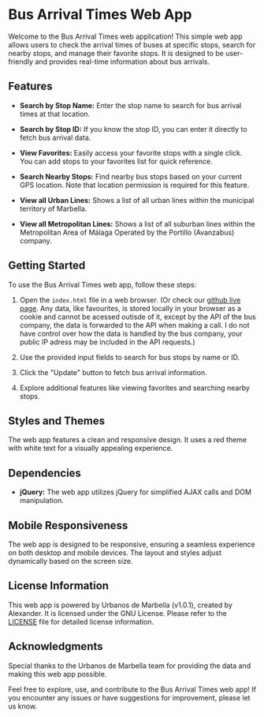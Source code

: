 Bus Arrival Times Web App
=========================

Welcome to the Bus Arrival Times web application! This simple web app allows users to check the arrival times of buses at specific stops, search for nearby stops, and manage their favorite stops. It is designed to be user-friendly and provides real-time information about bus arrivals.

Features
--------

- **Search by Stop Name:** Enter the stop name to search for bus arrival times at that location.

- **Search by Stop ID:** If you know the stop ID, you can enter it directly to fetch bus arrival data.

- **View Favorites:** Easily access your favorite stops with a single click. You can add stops to your favorites list for quick reference.

- **Search Nearby Stops:** Find nearby bus stops based on your current GPS location. Note that location permission is required for this feature.

- **View all Urban Lines:** Shows a list of all urban lines within the municipal territory of Marbella.

- **View all Metropolitan Lines:** Shows a list of all suburban lines within the Metropolitan Area of Málaga Operated by the Portillo (Avanzabus) company.

Getting Started
---------------

To use the Bus Arrival Times web app, follow these steps:

1. Open the `index.html` file in a web browser. (Or check our [github live page](https://look-a-furry.github.io/urbanosdemarbella/). Any data, like favourites, is stored locally in your browser as a cookie and cannot be acessed outisde of it, except by the API of the bus company, the data is forwarded to the API when making a call. I do not have control over how the data is handled by the bus company, your public IP adress may be included in the API requests.)

2. Use the provided input fields to search for bus stops by name or ID.

3. Click the "Update" button to fetch bus arrival information.

4. Explore additional features like viewing favorites and searching nearby stops.

Styles and Themes
-----------------

The web app features a clean and responsive design. It uses a red theme with white text for a visually appealing experience.

Dependencies
------------

- **jQuery:** The web app utilizes jQuery for simplified AJAX calls and DOM manipulation.

Mobile Responsiveness
---------------------

The web app is designed to be responsive, ensuring a seamless experience on both desktop and mobile devices. The layout and styles adjust dynamically based on the screen size.

License Information
-------------------

This web app is powered by Urbanos de Marbella (v1.0.1), created by Alexander. It is licensed under the GNU License. Please refer to the [LICENSE](https://chat.openai.com/c/img/LICENSE) file for detailed license information.

Acknowledgments
---------------

Special thanks to the Urbanos de Marbella team for providing the data and making this web app possible.

Feel free to explore, use, and contribute to the Bus Arrival Times web app! If you encounter any issues or have suggestions for improvement, please let us know.
